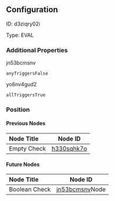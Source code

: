 # <nil>
## Configuration
ID:  d3ziqry02i

Type: EVAL 







### Additional Properties
jn53bcmsnv
```string 
anyTriggersFalse
```


yo6nv4gud2
```string 
allTriggersTrue
```





### Position

#### Previous Nodes
| Node Title | Node ID |
| :------------- | ------------ |
| Empty Check | [h330sqhk7o](./h330sqhk7o.md) | 
 
 #### Future Nodes
| Node Title | Node ID |
| :------------- | ------------ |
| Boolean Check |[jn53bcmsnv](./jn53bcmsnv.md)Node |[yo6nv4gud2](./yo6nv4gud2.md) | 
